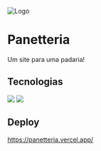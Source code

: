 ![Logo](https://i.ibb.co/gSczx5f/panneteria.png)

# Panetteria

Um site para uma padaria!

## Tecnologias

<div>
  <img  src=https://img.shields.io/badge/React-20232A?style=for-the-badge&logo=react&logoColor=61DAFB/>
  <img  src=https://img.shields.io/badge/Sass-CC6699?style=for-the-badge&logo=sass&logoColor=white/>
</div>

## Deploy
https://panetteria.vercel.app/
